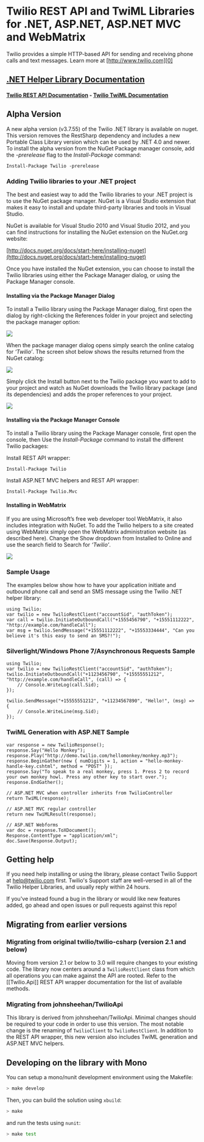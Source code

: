 # Twilio REST API and TwiML Libraries for .NET, ASP.NET, ASP.NET MVC and WebMatrix

Twilio provides a simple HTTP-based API for sending and receiving phone calls and text messages. Learn more at [http://www.twilio.com][0]

## [.NET Helper Library Documentation][3]
#### [Twilio REST API Documentation][1] - [Twilio TwiML Documentation][2]

## Alpha Version
A new alpha version (v3.7.55) of the Twilio .NET library is available on nuget.  This version removes the RestSharp dependency and includes a new Portable Class Library version which can be used by .NET 4.0 and newer. To install the alpha version from the NuGet Package manager console, add the *-prerelease* flag to the *Install-Package* command:

    Install-Package Twilio -prerelease

### Adding Twilio libraries to your .NET project

The best and easiest way to add the Twilio libraries to your .NET project is to use the NuGet package manager.  NuGet is a Visual Studio extension that makes it easy to install and update third-party libraries and tools in Visual Studio.  

NuGet is available for Visual Studio 2010 and Visual Studio 2012, and you can find instructions for installing the NuGet extension on the NuGet.org website:

[http://docs.nuget.org/docs/start-here/installing-nuget](http://docs.nuget.org/docs/start-here/installing-nuget)

Once you have installed the NuGet extension, you can choose to install the Twilio libraries using either the Package Manager dialog, or using the Package Manager console.

#### Installing via the Package Manager Dialog

To install a Twilio library using the Package Manager dialog, first open the dialog by right-clicking the References folder in your project and selecting the package manager option:

![](https://lh4.googleusercontent.com/f7arKv3rtF3_0x8ckYwDC4d9qr3lfcHcIYROjAAI2h6StebF_szFVy_irxjDuKtUlemg2PC9uWaUKjtSuZfwPh6PatIN76BrksWaL8slscC5yDpxxtQ)

When the package manager dialog opens simply search the online catalog for _‘Twilio’_.  The screen shot below shows the results returned from the NuGet catalog:

![](https://lh3.googleusercontent.com/5MJ4NZuU2u38BrXAaXCAaQNIG-A5GR9SpdfOylya2HCHoRgCdybmdfbKpo9-AAOx3TmH_Yn2vri5vBR4cXMrFoVcKl5SWQ5POPgDNTzrUxlCJiDq-Jc)

Simply click the Install button next to the Twilio package you want to add to your project and watch as NuGet downloads the Twilio library package (and its dependencies) and adds the proper  references to your project.

![](http://i.imgur.com/qX02AAF.png)

#### Installing via the Package Manager Console

To install a Twilio library using the Package Manager console, first open the console, then Use the _Install-Package_ command to install the different Twilio packages:

Install REST API wrapper:

    Install-Package Twilio

Install ASP.NET MVC helpers and REST API wrapper:

    Install-Package Twilio.Mvc

#### Installing in WebMatrix

If you are using Microsoft’s free web developer tool WebMatrix, it also includes integration with NuGet.  To add the Twilio helpers to a site created using WebMatrix simply open the WebMatrix administration website (as described here).  Change the Show dropdown from Installed to Online and use the search field to Search for _‘Twilio’_.

![](https://lh6.googleusercontent.com/hooO2wNh3UZnXOLkrvDIFQJuFBQEl2mrmzLjjneceniB4IT6QX927qMR5TV3XGciZMAg__Np0RwKhnmq45drgIBYEHcEtYxXGUL9Q2TaEAJnO9tCfTE)


### Sample Usage

The examples below show how to have your application initiate and outbound phone call and send an SMS message using the Twilio .NET helper library:

    using Twilio;
    var twilio = new TwilioRestClient("accountSid", "authToken");
    var call = twilio.InitiateOutboundCall("+1555456790", "+15551112222", "http://example.com/handleCall");
    var msg = twilio.SendMessage("+15551112222", "+15553334444", "Can you believe it's this easy to send an SMS?!");

### Silverlight/Windows Phone 7/Asynchronous Requests Sample

    using Twilio;
    var twilio = new TwilioRestClient("accountSid", "authToken");
    twilio.InitiateOutboundCall("+1123456790", "+15555551212", "http://example.com/handleCall", (call) => {
        // Console.WriteLog(call.Sid);
    });

    twilio.SendMessage("+15555551212", "+11234567890", "Hello!", (msg) => {
        // Console.WriteLine(msg.Sid);
    });

### TwiML Generation with ASP.NET Sample

	var response = new TwilioResponse();
	response.Say("Hello Monkey");
	response.Play("http://demo.twilio.com/hellomonkey/monkey.mp3");
	response.BeginGather(new { numDigits = 1, action = "hello-monkey-handle-key.cshtml", method = "POST" });
	response.Say("To speak to a real monkey, press 1. Press 2 to record your own monkey howl. Press any other key to start over.");
	response.EndGather();

	// ASP.NET MVC when controller inherits from TwilioController
	return TwiML(response);

	// ASP.NET MVC regular controller
	return new TwiMLResult(response);

	// ASP.NET Webforms
	var doc = response.ToXDocument();
    Response.ContentType = "application/xml";
	doc.Save(Response.Output);
	
## Getting help

If you need help installing or using the library, please contact Twilio Support at help@twilio.com first. Twilio's Support staff are well-versed in all of the Twilio Helper Libraries, and usually reply within 24 hours.

If you've instead found a bug in the library or would like new features added, go ahead and open issues or pull requests against this repo!

## Migrating from earlier versions

### Migrating from original twilio/twilio-csharp (version 2.1 and below)
Moving from version 2.1 or below to 3.0 will require changes to your existing code. The library now centers around a `TwilioRestClient` class from which all operations you can make against the API are rooted. Refer to the [[Twilio.Api]] REST API wrapper documentation for the list of available methods.

### Migrating from johnsheehan/TwilioApi
This library is derived from johnsheehan/TwilioApi. Minimal changes should be required to your code in order to use this version. The most notable change is the renaming of `TwilioClient` to `TwilioRestClient`. In addition to the REST API wrapper, this new version also includes TwiML generation and ASP.NET MVC helpers.


[0]: http://www.twilio.com
[1]: http://www.twilio.com/docs/api/rest
[2]: http://www.twilio.com/docs/api/twiml
[3]: https://github.com/twilio/twilio-csharp/wiki

## Developing on the library with Mono
You can setup a mono/nunit development environment using the Makefile:

```bash
> make develop
```

Then, you can build the solution using `xbuild`:

```bash
> make
```

and run the tests using `nunit`:

```bash
> make test
```

